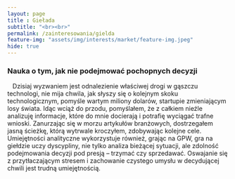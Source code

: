 ```yaml
--- 
layout: page 
title : Giełada 
subtitle: "<br><br>"
permalink: /zainteresowania/gielda
feature-img: "assets/img/interests/market/feature-img.jpeg"
hide: true
---
```


<h3 class="text-success">
Nauka o tym, jak nie podejmować pochopnych decyzji
</h3>

<font class="base-font-size">
&nbsp;&nbsp;&nbsp;Dzisiaj wyzwaniem jest odnalezienie właściwej drogi w gąszczu technologi, nie mija chwila, jak słyszy się o kolejnym skoku technologicznym, pomyśle wartym miliony dolarów, startupie zmieniającym losy świata. Idąc wciąż do przodu, pomyślałem, że z całkiem nieźle analizuję informacje, które do mnie docierają i potrafię wyciągać trafne wnioski. Zanurzając się w morzu artykułów branżowych, dostrzegałem jasną ścieżkę, którą wytrwale kroczyłem, zdobywając kolejne cele. Umiejętności analityczne wykorzystuje również, grając na GPW, gra na giełdzie uczy dyscypliny, nie tylko analiza bieżącej sytuacji, ale zdolność podejmowania decyzji pod presją – trzymać czy sprzedawać. Oswajanie się z przytłaczającym stresem i zachowanie czystego umysłu w decydującej chwili jest trudną umiejętnością.
</font>